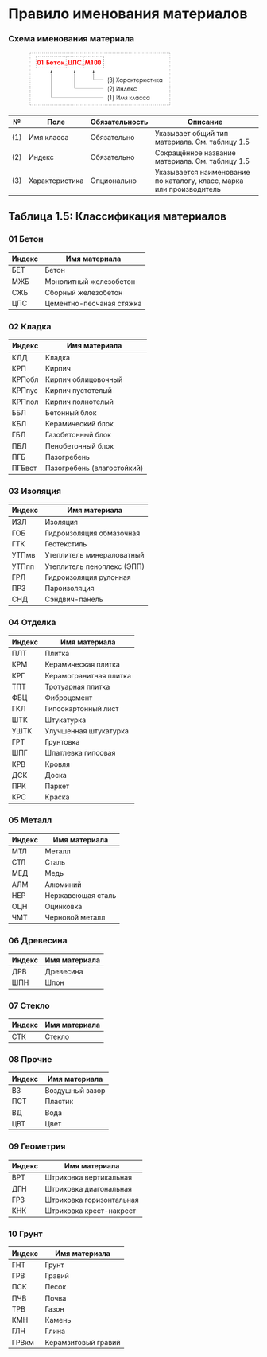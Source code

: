 # Правило именования материалов

### Схема именования материала

<div align="left"><figure><img src="../../.gitbook/assets/image (2).png" alt="" width="289"><figcaption></figcaption></figure></div>

| №   | Поле           | Обязательность | Описание                                                             |
| --- | -------------- | -------------- | -------------------------------------------------------------------- |
| (1) | Имя класса     | Обязательно    | Указывает общий тип материала. См. таблицу 1.5                       |
| (2) | Индекс         | Обязательно    | Сокращённое название материала. См. таблицу 1.5                      |
| (3) | Характеристика | Опционально    | Указывается наименование по каталогу, класс, марка или производитель |

## Таблица 1.5: Классификация материалов

### 01 Бетон

| Индекс | Имя материала            |
| ------ | ------------------------ |
| БЕТ    | Бетон                    |
| МЖБ    | Монолитный железобетон   |
| СЖБ    | Сборный железобетон      |
| ЦПС    | Цементно-песчаная стяжка |

### 02 Кладка

| Индекс | Имя материала              |
| ------ | -------------------------- |
| КЛД    | Кладка                     |
| КРП    | Кирпич                     |
| КРПобл | Кирпич облицовочный        |
| КРПпус | Кирпич пустотелый          |
| КРПпол | Кирпич полнотелый          |
| ББЛ    | Бетонный блок              |
| КБЛ    | Керамический блок          |
| ГБЛ    | Газобетонный блок          |
| ПБЛ    | Пенобетонный блок          |
| ПГБ    | Пазогребень                |
| ПГБвст | Пазогребень (влагостойкий) |

### 03 Изоляция

| Индекс | Имя материала              |
| ------ | -------------------------- |
| ИЗЛ    | Изоляция                   |
| ГОБ    | Гидроизоляция обмазочная   |
| ГТК    | Геотекстиль                |
| УТПмв  | Утеплитель минераловатный  |
| УТПпп  | Утеплитель пеноплекс (ЭПП) |
| ГРЛ    | Гидроизоляция рулонная     |
| ПРЗ    | Пароизоляция               |
| СНД    | Сэндвич-панель             |

### 04 Отделка

| Индекс | Имя материала          |
| ------ | ---------------------- |
| ПЛТ    | Плитка                 |
| КРМ    | Керамическая плитка    |
| КРГ    | Керамогранитная плитка |
| ТПТ    | Тротуарная плитка      |
| ФБЦ    | Фиброцемент            |
| ГКЛ    | Гипсокартонный лист    |
| ШТК    | Штукатурка             |
| УШТК   | Улучшенная штукатурка  |
| ГРТ    | Грунтовка              |
| ШПГ    | Шпатлевка гипсовая     |
| КРВ    | Кровля                 |
| ДСК    | Доска                  |
| ПРК    | Паркет                 |
| КРС    | Краска                 |

### 05 Металл

| Индекс | Имя материала     |
| ------ | ----------------- |
| МТЛ    | Металл            |
| СТЛ    | Сталь             |
| МЕД    | Медь              |
| АЛМ    | Алюминий          |
| НЕР    | Нержавеющая сталь |
| ОЦН    | Оцинковка         |
| ЧМТ    | Черновой металл   |

### 06 Древесина

| Индекс | Имя материала |
| ------ | ------------- |
| ДРВ    | Древесина     |
| ШПН    | Шпон          |

### 07 Стекло

| Индекс | Имя материала |
| ------ | ------------- |
| СТК    | Стекло        |

### 08 Прочие

| Индекс | Имя материала   |
| ------ | --------------- |
| ВЗ     | Воздушный зазор |
| ПСТ    | Пластик         |
| ВД     | Вода            |
| ЦВТ    | Цвет            |

### 09 Геометрия

| Индекс | Имя материала            |
| ------ | ------------------------ |
| ВРТ    | Штриховка вертикальная   |
| ДГН    | Штриховка диагональная   |
| ГРЗ    | Штриховка горизонтальная |
| КНК    | Штриховка крест-накрест  |

### 10 Грунт

| Индекс | Имя материала       |
| ------ | ------------------- |
| ГНТ    | Грунт               |
| ГРВ    | Гравий              |
| ПСК    | Песок               |
| ПЧВ    | Почва               |
| ТРВ    | Газон               |
| КМН    | Камень              |
| ГЛН    | Глина               |
| ГРВкм  | Керамзитовый гравий |
